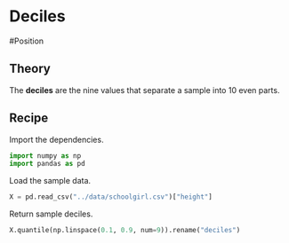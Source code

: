 
# Deciles

#Position

## Theory

The **deciles** are the nine values that separate a sample into 10 even parts.

## Recipe

Import the dependencies.

```python
import numpy as np
import pandas as pd
```

Load the sample data.

```python
X = pd.read_csv("../data/schoolgirl.csv")["height"]
```

Return sample deciles.

```python
X.quantile(np.linspace(0.1, 0.9, num=9)).rename("deciles")
```

